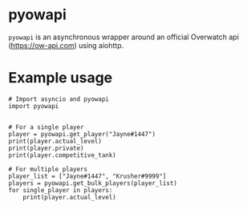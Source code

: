 # pyowapi
`pyowapi` is an asynchronous wrapper around an official Overwatch api (https://ow-api.com) using aiohttp.

# Example usage

```
# Import asyncio and pyowapi
import pyowapi


# For a single player
player = pyowapi.get_player("Jayne#1447")
print(player.actual_level)
print(player.private)
print(player.competitive_tank)

# For multiple players
player_list = ["Jayne#1447", "Krusher#9999"]
players = pyowapi.get_bulk_players(player_list)
for single_player in players:
    print(player.actual_level)

```